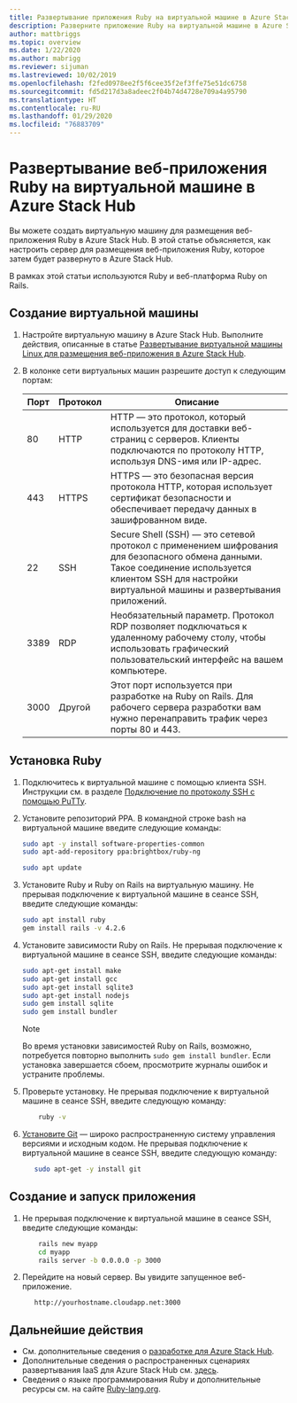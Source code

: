 ```yaml
---
title: Развертывание приложения Ruby на виртуальной машине в Azure Stack Hub
description: Разверните приложение Ruby на виртуальной машине в Azure Stack Hub.
author: mattbriggs
ms.topic: overview
ms.date: 1/22/2020
ms.author: mabrigg
ms.reviewer: sijuman
ms.lastreviewed: 10/02/2019
ms.openlocfilehash: f2fed0978ee2f5f6cee35f2ef3ffe75e51dc6758
ms.sourcegitcommit: fd5d217d3a8adeec2f04b74d4728e709a4a95790
ms.translationtype: HT
ms.contentlocale: ru-RU
ms.lasthandoff: 01/29/2020
ms.locfileid: "76883709"
---
```

# <a name="deploy-a-ruby-web-app-to-a-vm-in-azure-stack-hub"></a>Развертывание веб-приложения Ruby на виртуальной машине в Azure Stack Hub

Вы можете создать виртуальную машину для размещения веб-приложения Ruby в Azure Stack Hub. В этой статье объясняется, как настроить сервер для размещения веб-приложения Ruby, которое затем будет развернуто в Azure Stack Hub.

В рамках этой статьи используются Ruby и веб-платформа Ruby on Rails.

## <a name="create-a-vm"></a>Создание виртуальной машины

1. Настройте виртуальную машину в Azure Stack Hub. Выполните действия, описанные в статье [Развертывание виртуальной машины Linux для размещения веб-приложения в Azure Stack Hub](azure-stack-dev-start-howto-deploy-linux.md).

2. В колонке сети виртуальных машин разрешите доступ к следующим портам:

    | Порт | Протокол | Описание |
    | --- | --- | --- |
    | 80 | HTTP | HTTP — это протокол, который используется для доставки веб-страниц с серверов. Клиенты подключаются по протоколу HTTP, используя DNS-имя или IP-адрес. |
    | 443 | HTTPS | HTTPS — это безопасная версия протокола HTTP, которая использует сертификат безопасности и обеспечивает передачу данных в зашифрованном виде. |
    | 22 | SSH | Secure Shell (SSH) — это сетевой протокол с применением шифрования для безопасного обмена данными. Такое соединение используется клиентом SSH для настройки виртуальной машины и развертывания приложений. |
    | 3389 | RDP | Необязательный параметр. Протокол RDP позволяет подключаться к удаленному рабочему столу, чтобы использовать графический пользовательский интерфейс на вашем компьютере.   |
    | 3000 | Другой | Этот порт используется при разработке на Ruby on Rails. Для рабочего сервера разработки вам нужно перенаправить трафик через порты 80 и 443. |

## <a name="install-ruby"></a>Установка Ruby

1. Подключитесь к виртуальной машине c помощью клиента SSH. Инструкции см. в разделе [Подключение по протоколу SSH с помощью PuTTy](azure-stack-dev-start-howto-ssh-public-key.md#connect-with-ssh-by-using-putty).

1. Установите репозиторий PPA. В командной строке bash на виртуальной машине введите следующие команды:

    ```bash  
    sudo apt -y install software-properties-common
    sudo apt-add-repository ppa:brightbox/ruby-ng

    sudo apt update
    ```

2. Установите Ruby и Ruby on Rails на виртуальную машину. Не прерывая подключение к виртуальной машине в сеансе SSH, введите следующие команды:

    ```bash  
    sudo apt install ruby
    gem install rails -v 4.2.6
    ```

3. Установите зависимости Ruby on Rails. Не прерывая подключение к виртуальной машине в сеансе SSH, введите следующие команды:

    ```bash  
    sudo apt-get install make
    sudo apt-get install gcc
    sudo apt-get install sqlite3
    sudo apt-get install nodejs
    sudo gem install sqlite
    sudo gem install bundler
    ```

    > [!Note]  
    > Во время установки зависимостей Ruby on Rails, возможно, потребуется повторно выполнить `sudo gem install bundler`. Если установка завершается сбоем, просмотрите журналы ошибок и устраните проблемы.

4. Проверьте установку. Не прерывая подключение к виртуальной машине в сеансе SSH, введите следующую команду:

    ```bash  
        ruby -v
    ```

3. [Установите Git](https://git-scm.com) — широко распространенную систему управления версиями и исходным кодом. Не прерывая подключение к виртуальной машине в сеансе SSH, введите следующую команду:

    ```bash  
       sudo apt-get -y install git
    ```

## <a name="create-and-run-an-app"></a>Создание и запуск приложения

1. Не прерывая подключение к виртуальной машине в сеансе SSH, введите следующие команды:

    ```bash
        rails new myapp
        cd myapp
        rails server -b 0.0.0.0 -p 3000
    ```

2. Перейдите на новый сервер. Вы увидите запущенное веб-приложение.

    ```HTTP  
       http://yourhostname.cloudapp.net:3000
    ```

## <a name="next-steps"></a>Дальнейшие действия

- См. дополнительные сведения о [разработке для Azure Stack Hub](azure-stack-dev-start.md).
- Дополнительные сведения о распространенных сценариях развертывания IaaS для Azure Stack Hub см. [здесь](azure-stack-dev-start-deploy-app.md).
- Сведения о языке программирования Ruby и дополнительные ресурсы см. на сайте [Ruby-lang.org](https://www.ruby-lang.org).
